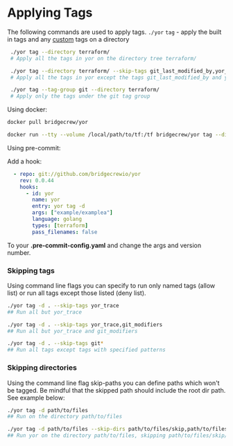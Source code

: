 # Applying Tags

The following commands are used to apply tags.
`./yor` 
`tag` - apply the built in tags and any [custom](CUSTOMIZE.md) tags on a directory
   ```sh
    ./yor tag --directory terraform/
    # Apply all the tags in yor on the directory tree terraform/
   
    ./yor tag --directory terraform/ --skip-tags git_last_modified_by,yor_trace
    # Apply all the tags in yor except the tags git_last_modified_by and yor_trace
   
    ./yor tag --tag-group git --directory terraform/
    # Apply only the tags under the git tag group
   ```

Using docker:

```sh
docker pull bridgecrew/yor

docker run --tty --volume /local/path/to/tf:/tf bridgecrew/yor tag --directory /tf
```

Using pre-commit:

Add a hook:

```yaml
  - repo: git://github.com/bridgecrewio/yor
    rev: 0.0.44
    hooks:
      - id: yor
        name: yor
        entry: yor tag -d
        args: ["example/examplea"]
        language: golang
        types: [terraform]
        pass_filenames: false
```

To your **.pre-commit-config.yaml** and change the args and version number.

### Skipping tags

Using command line flags you can specify to run only named tags (allow list) or run all tags except
those listed (deny list).

```sh
./yor tag -d . --skip-tags yor_trace
## Run all but yor_trace

./yor tag -d . --skip-tags yor_trace,git_modifiers
## Run all but yor_trace and git_modifiers

./yor tag -d . --skip-tags git*
## Run all tags except tags with specified patterns
```

### Skipping directories

Using the command line flag skip-paths you can define paths which won't be tagged.
Be mindful that the skipped path should include the root dir path. See example below:

```sh
./yor tag -d path/to/files
## Run on the directory path/to/files

./yor tag -d path/to/files --skip-dirs path/to/files/skip,path/to/files/another/skip2
## Run yor on the directory path/to/files, skipping path/to/files/skip/ and path/to/files/another/skip2/
```
